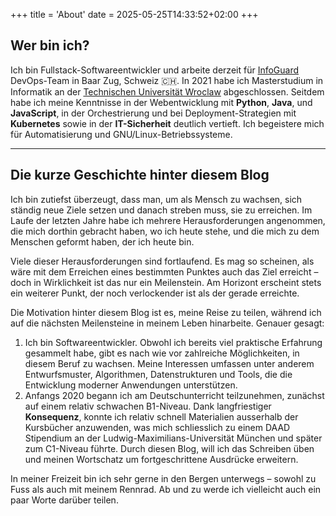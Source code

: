 +++
title = 'About'
date = 2025-05-25T14:33:52+02:00
+++

## Wer bin ich?
Ich bin  Fullstack-Softwareentwickler und arbeite derzeit für [InfoGuard](https://www.infoguard.ch) DevOps-Team in Baar Zug, Schweiz :switzerland:. In 2021 habe ich Masterstudium in Informatik an der [Technischen Universität Wroclaw](https://pwr.edu.pl) abgeschlossen. Seitdem habe ich meine Kenntnisse in der Webentwicklung mit **Python**, **Java**, und **JavaScript**,  in der Orchestrierung und bei Deployment-Strategien mit **Kubernetes** sowie in der **IT-Sicherheit** deutlich vertieft. Ich begeistere mich für Automatisierung und GNU/Linux-Betriebssysteme. 

------

## Die kurze Geschichte hinter diesem Blog

Ich bin zutiefst überzeugt, dass man, um als Mensch zu wachsen, sich ständig neue Ziele setzen und danach streben muss, sie zu erreichen. Im Laufe der letzten Jahre habe ich mehrere Herausforderungen angenommen, die mich dorthin gebracht haben, wo ich heute stehe, und die mich zu dem Menschen geformt haben, der ich heute bin.

Viele dieser Herausforderungen sind fortlaufend. Es mag so scheinen, als wäre mit dem Erreichen eines bestimmten Punktes auch das Ziel erreicht – doch in Wirklichkeit ist das nur ein Meilenstein.
Am Horizont erscheint stets ein weiterer Punkt, der noch verlockender ist als der gerade erreichte.

Die Motivation hinter diesem Blog ist es, meine Reise zu teilen, während ich auf die nächsten Meilensteine in meinem Leben hinarbeite. Genauer gesagt:

1. Ich bin Softwareentwickler. Obwohl ich bereits viel praktische Erfahrung gesammelt habe, gibt es nach wie vor zahlreiche Möglichkeiten, in diesem Beruf zu wachsen.
Meine Interessen umfassen unter anderem Entwurfsmuster, Algorithmen, Datenstrukturen und Tools, die die Entwicklung moderner Anwendungen unterstützen.
2. Anfangs 2020 begann ich am Deutschunterricht teilzunehmen, zunächst auf einem relativ schwachen B1-Niveau. Dank langfriestiger **Konsequenz**, konnte ich relativ schnell Materialien ausserhalb der Kursbücher anzuwenden, was mich schliesslich zu einem DAAD Stipendium an der Ludwig-Maximilians-Universität München und später zum C1-Niveau führte. Durch diesen Blog, will ich das Schreiben üben und meinen Wortschatz um fortgeschrittene Ausdrücke erweitern.

In meiner Freizeit bin ich sehr gerne in den Bergen unterwegs – sowohl zu Fuss als auch mit meinem Rennrad. Ab und zu werde ich vielleicht auch ein paar Worte darüber teilen.